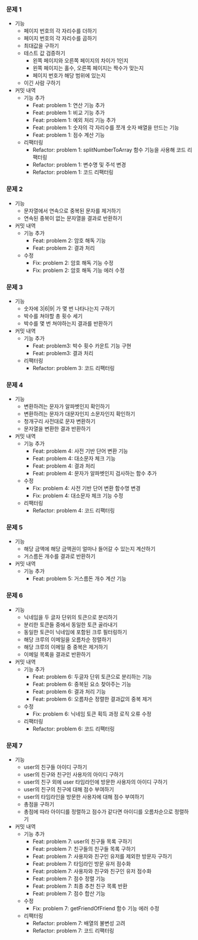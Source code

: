 ### 문제 1

- 기능
  - 페이지 번호의 각 자리수를 더하기
  - 페이지 번호의 각 자리수를 곱하기
  - 최대값을 구하기
  - 테스트 값 검증하기
    - 왼쪽 페이지와 오른쪽 페이지의 차이가 1인지
    - 왼쪽 페이지는 홀수, 오른쪽 페이지는 짝수가 맞는지
    - 페이지 번호가 해당 범위에 있는지
  - 이긴 사람 구하기
- 커밋 내역
  - 기능 추가
    - Feat: problem 1: 연산 기능 추가
    - Feat: problem 1: 비교 기능 추가
    - Feat: problem 1: 예외 처리 기능 추가
    - Feat: problem 1: 숫자의 각 자리수를 쪼개 숫자 배열을 만드는 기능
    - Feat: problem 1: 점수 계산 기능
  - 리팩터링
    - Refactor: problem 1: splitNumberToArray 함수 기능을 사용해 코드 리팩터링
    - Refactor: problem 1: 변수명 및 주석 변경
    - Refactor: problem 1: 코드 리팩터링

### 문제 2

- 기능
  - 문자열에서 연속으로 중복된 문자를 제거하기
  - 연속된 중복이 없는 문자열을 결과로 반환하기
- 커밋 내역
  - 기능 추가
    - Feat: problem 2: 암호 해독 기능
    - Feat: problem 2: 결과 처리
  - 수정
    - Fix: problem 2: 암호 해독 기능 수정
    - Fix: problem 2: 암호 해독 기능 에러 수정

### 문제 3

- 기능
  - 숫자에 3|6|9| 가 몇 번 나타나는지 구하기
  - 박수를 쳐야할 총 횟수 세기
  - 박수를 몇 번 쳐야하는지 결과를 반환하기
- 커밋 내역
  - 기능 추가
    - Feat: problem3: 박수 횟수 카운트 기능 구현
    - Feat: problem3: 결과 처리
  - 리팩터링
    - Refactor: problem 3: 코드 리팩터링

### 문제 4

- 기능
  - 변환하려는 문자가 알파벳인지 확인하기
  - 변환하려는 문자가 대문자인지 소문자인지 확인하기
  - 청개구리 사전대로 문자 변환하기
  - 문자열을 변환한 결과 반환하기
- 커밋 내역
  - 기능 추가
    - Feat: problem 4: 사전 기반 단어 변환 기능
    - Feat: problem 4: 대소문자 체크 기능
    - Feat: problem 4: 결과 처리
    - Feat: problem 4: 문자가 알파벳인지 검사하는 함수 추가
  - 수정
    - Fix: problem 4: 사전 기반 단어 변환 함수명 변경
    - Fix: problem 4: 대소문자 체크 기능 수정
  - 리팩터링
    - Refactor: problem 4: 코드 리팩터링

### 문제 5

- 기능
  - 해당 금액에 해당 금액권이 얼마나 들어갈 수 있는지 계산하기
  - 거스름돈 개수를 결과로 반환하기
- 커밋 내역
  - 기능 추가
    - Feat: problem 5: 거스름돈 개수 계산 기능

### 문제 6

- 기능
  - 닉네임을 두 글자 단위의 토큰으로 분리하기
  - 분리한 토큰들 중에서 동일한 토큰 골라내기
  - 동일한 토큰이 닉네임에 포함된 크루 필터링하기
  - 해당 크루의 이메일을 오름차순 정렬하기
  - 해당 크루의 이메일 중 중복은 제거하기
  - 이메일 목록을 결과로 반환하기
- 커밋 내역
  - 기능 추가
    - Feat: problem 6: 두글자 단위 토큰으로 분리하는 기능
    - Feat: problem 6: 중복된 요소 찾아주는 기능
    - Feat: problem 6: 결과 처리 기능
    - Feat: problem 6: 오름차순 정렬한 결과값의 중복 제거
  - 수정
    - Fix: problem 6: 닉네임 토큰 획득 과정 로직 오류 수정
  - 리팩터링
    - Refactor: problem 6: 코드 리팩터링

### 문제 7

- 기능
  - user의 친구들 아이디 구하기
  - user의 친구와 친구인 사용자의 아이디 구하기
  - user의 친구 외에 user 타임라인에 방문한 사용자의 아이디 구하기
  - user의 친구의 친구에 대해 점수 부여하기
  - user의 타임라인을 방문한 사용자에 대해 점수 부여하기
  - 총점을 구하기
  - 총점에 따라 아이디를 정렬하고 점수가 같다면 아이디를 오름차순으로 정렬하기
- 커밋 내역
  - 기능 추가
    - Feat: problem 7: user의 친구들 목록 구하기
    - Feat: problem 7: 친구들의 친구들 목록 구하기
    - Feat: problem 7: 사용자와 친구인 유저를 제외한 방문자 구하기
    - Feat: problem 7: 타임라인 방문 유저 점수화
    - Feat: problem 7: 사용자와 친구와 친구인 유저 점수화
    - Feat: problem 7: 점수 정렬 기능
    - Feat: problem 7: 최종 추천 친구 목록 반환
    - Feat: problem 7: 점수 합산 기능
  - 수정
    - Fix: problem 7: getFriendOfFriend 함수 기능 에러 수정
  - 리팩터링
    - Refactor: problem 7: 배열의 불변성 고려
    - Refactor: problem 7: 코드 리팩터링
